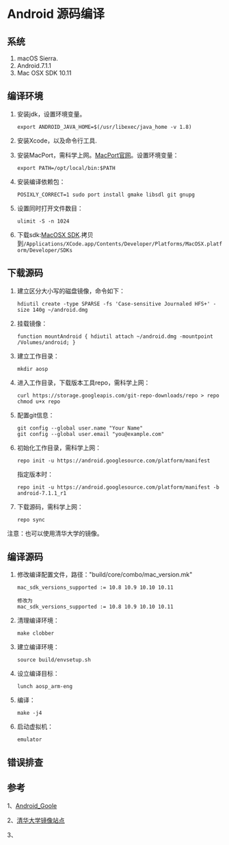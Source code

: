 # Android 源码编译

## 系统
1. macOS Sierra.
2. Android.7.1.1
3. Mac OSX SDK 10.11

## 编译环境

1. 安装jdk，设置环境变量。

	```
	export ANDROID_JAVA_HOME=$(/usr/libexec/java_home -v 1.8)
	```
	
2. 安装Xcode，以及命令行工具.
3. 安装MacPort，需科学上网。[MacPort官网](https://www.macports.org/install.php)。设置环境变量：

	```
	export PATH=/opt/local/bin:$PATH
	```
4.  安装编译依赖包：

	```
	POSIXLY_CORRECT=1 sudo port install gmake libsdl git gnupg
	```

5. 设置同时打开文件数目：

	```
	ulimit -S -n 1024
	```
	
6. 下载sdk:[MacOSX SDK](https://github.com/phracker/MacOSX-SDKs).拷贝到```/Applications/XCode.app/Contents/Developer/Platforms/MacOSX.platform/Developer/SDKs```

## 下载源码

1. 建立区分大小写的磁盘镜像，命令如下：

	```
 	hdiutil create -type SPARSE -fs 'Case-sensitive Journaled HFS+' -size 140g ~/android.dmg
	```
2. 挂载镜像：
	```
	function mountAndroid { hdiutil attach ~/android.dmg -mountpoint /Volumes/android; }
	```
3. 建立工作目录：

	```
	mkdir aosp
	```
4. 进入工作目录，下载版本工具repo，需科学上网：

	```
	curl https://storage.googleapis.com/git-repo-downloads/repo > repo
	chmod u+x repo
	```
5. 配置git信息：

	```
	git config --global user.name "Your Name"
	git config --global user.email "you@example.com"
	```
6. 初始化工作目录，需科学上网：

	```
	repo init -u https://android.googlesource.com/platform/manifest
	```
	指定版本时：
	
	```
	repo init -u https://android.googlesource.com/platform/manifest -b android-7.1.1_r1
	```
7. 下载源码，需科学上网：

	```
	repo sync
	```

注意：也可以使用清华大学的镜像。

## 编译源码

1. 修改编译配置文件，路径："build/core/combo/mac_version.mk"

	```
	mac_sdk_versions_supported := 10.8 10.9 10.10 10.11
	
	修改为
	mac_sdk_versions_supported := 10.8 10.9 10.10 10.11
	```

2. 清理编译环境：

	```
	make clobber
	```

3. 建立编译环境：

	```
	source build/envsetup.sh
	```

4. 设立编译目标：

	```
	lunch aosp_arm-eng
	```
5. 编译：

	```
	make -j4
	```
	
6. 启动虚拟机：

	```
	emulator
	```



## 错误排查


## 参考
1、[Android_Goole](https://source.android.com/source/initializing)

2、[清华大学镜像站点](https://mirrors.tuna.tsinghua.edu.cn/help/AOSP/#section-1)

3、 []()

